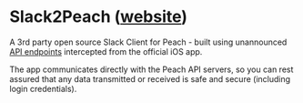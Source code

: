 # Slack2Peach ([website](http://slack2peach.cloudapp.net/))

A 3rd party open source Slack Client for Peach - built using unannounced [API endpoints](https://gist.github.com/ummjackson/4db1da44c509576c1d1b) intercepted from the official iOS app.

The app communicates directly with the Peach API servers, so you can rest assured that any data transmitted or received is safe and secure (including login credentials).

